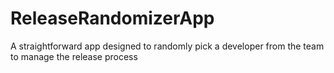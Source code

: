 # ReleaseRandomizerApp
A straightforward app designed to randomly pick a developer from the team to manage the release process

